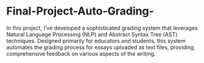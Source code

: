 # Final-Project-Auto-Grading-
In this project, I've developed a sophisticated grading system that leverages Natural Language Processing (NLP) and Abstract Syntax Tree (AST) techniques. Designed primarily for educators and students, this system automates the grading process for essays uploaded as text files, providing comprehensive feedback on various aspects of the writing.
